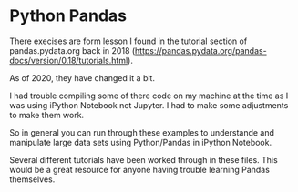# Python Pandas

There execises are form lesson I found in the tutorial section of pandas.pydata.org back in 2018 (https://pandas.pydata.org/pandas-docs/version/0.18/tutorials.html).

As of 2020, they have changed it a bit.

I had trouble compiling some of there code on my machine at the time as I was using iPython Notebook not Jupyter. I had to make some adjustments to make them work.

So in general you can run through these examples to understande and manipulate large data sets using Python/Pandas in iPython Notebook.

Several different tutorials have been worked through in these files. This would be a great resource for anyone having trouble learning Pandas themselves. 
